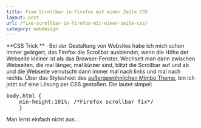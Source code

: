 ```yaml
---
title: Fixe Scrollbar in Firefox mit einer Zeile CSS
layout: post
url: /fixe-scrollbar-in-firefox-mit-einer-zeile-css/
category: webdesign
---
```

**CSS Trick ** &middot; Bei der Gestaltung von Websites habe ich mich schon immer geärgert, das Firefox die Scrollbar ausblendet, wenn die Höhe der Webseite kleiner ist als das Browser-Fenster. Wechselt man dann zwischen Webseiten, die mal länger, mal kürzer sind, blitzt die Scrollbar auf und ab und die Webseite verrutscht dann immer mal nach links und mal nach rechts. Über das Stylesheet des [außergewöhnlichen Mimbo Theme][1], bin ich jetzt auf eine Lösung per CSS gestoßen. Die lautet simpel:

<pre>body,html {
    min-height:101%; /*Firefox scrollbar fix*/
    }</pre>

Man lernt einfach nicht aus&#8230;

 [1]: http://phlow.net/magazin/netzkultur/design/603-wordpress-magazine-themes#mimbo